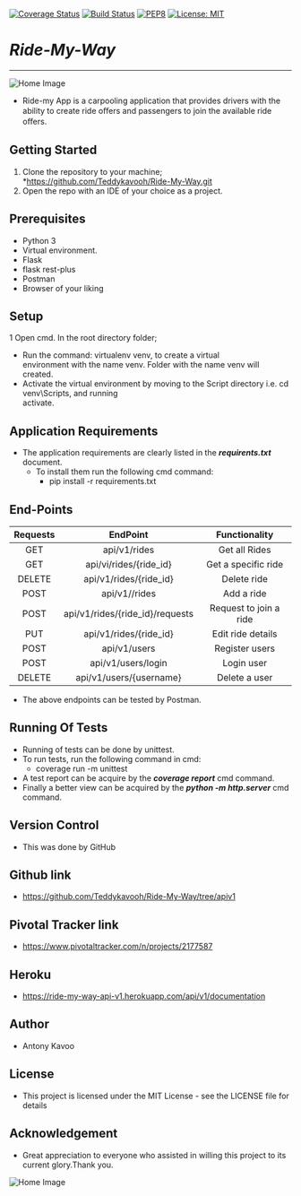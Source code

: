 [![Coverage Status](https://coveralls.io/repos/github/Teddykavooh/Ride-My-Way-Project/badge.svg?branch=develop)](https://coveralls.io/github/Teddykavooh/Ride-My-Way-Project?branch=develop)
[![Build Status](https://travis-ci.org/Teddykavooh/Ride-My-Way.svg?branch=apiv1)](https://travis-ci.org/Teddykavooh/Ride-My-Way)
[![PEP8](https://img.shields.io/badge/code%20style-pep8-orange.svg)](https://www.python.org/dev/peps/pep-0008/)
[![License: MIT](https://img.shields.io/badge/License-MIT-yellow.svg)](https://opensource.org/licenses/MIT)
# ***Ride-My-Way***
***
![Home Image](https://raw.github.com/Teddykavooh/Ride-My-Way/apiv1/2.jpg)

* Ride-my App is a carpooling application that provides drivers with the ability to create ride oﬀers and passengers to join the available ride oﬀers.
## Getting Started
1. Clone the repository to your machine;
    *https://github.com/Teddykavooh/Ride-My-Way.git
2. Open the repo with an IDE of your choice as a project.     
## Prerequisites
* Python 3
* Virtual environment.
* Flask
* flask rest-plus
* Postman
* Browser of your liking 
## Setup
1 Open cmd. In the root directory folder;
* Run the command: virtualenv venv,  to create a virtual <br/>
 environment with the name venv. Folder with the name venv will <br>
 created.
* Activate the virtual environment by moving to the Script directory i.e. cd venv\Scripts, and running <br>
activate.

## Application Requirements
* The application requirements are clearly listed in the ***requirents.txt*** document.
   * To install them run the following cmd command:
     * pip install -r requirements.txt
## End-Points
|Requests     |   EndPoint                          | Functionality
|:-----------:|:-----------------------------------:|:--------------:
   GET        |  api/v1/rides                       | Get all Rides 
   GET        |  api/vi/rides/{ride_id}             | Get a specific ride
   DELETE     |  api/v1/rides/{ride_id}             | Delete ride          
   POST       |  api/v1//rides                      | Add a ride                  
   POST       |  api/v1/rides/{ride_id}/requests    | Request to join a ride
   PUT        |  api/v1/rides/{ride_id}             | Edit ride details
   POST       |  api/v1/users                       | Register users
   POST       |  api/v1/users/login                 | Login user                       
   DELETE     |  api/v1/users/{username}            | Delete a user
* The above endpoints can be tested by Postman.

## Running Of Tests
* Running of tests can be done by unittest.
* To run tests, run the following command in cmd:
   * coverage run -m unittest
* A test report can be acquire by the ***coverage report*** cmd command.
* Finally a better view can be acquired by the ***python -m http.server*** cmd command.

## Version Control
* This was done by GitHub

## Github link
* https://github.com/Teddykavooh/Ride-My-Way/tree/apiv1

## Pivotal Tracker link
* https://www.pivotaltracker.com/n/projects/2177587

## Heroku
* https://ride-my-way-api-v1.herokuapp.com/api/v1/documentation

## Author
* Antony Kavoo

## License
* This project is licensed under the MIT License - see the LICENSE file for details

## Acknowledgement
* Great appreciation to everyone who assisted in willing this project to its current glory.Thank you.

![Home Image](https://raw.github.com/Teddykavooh/Ride-My-Way/apiv1/1.jpg)
